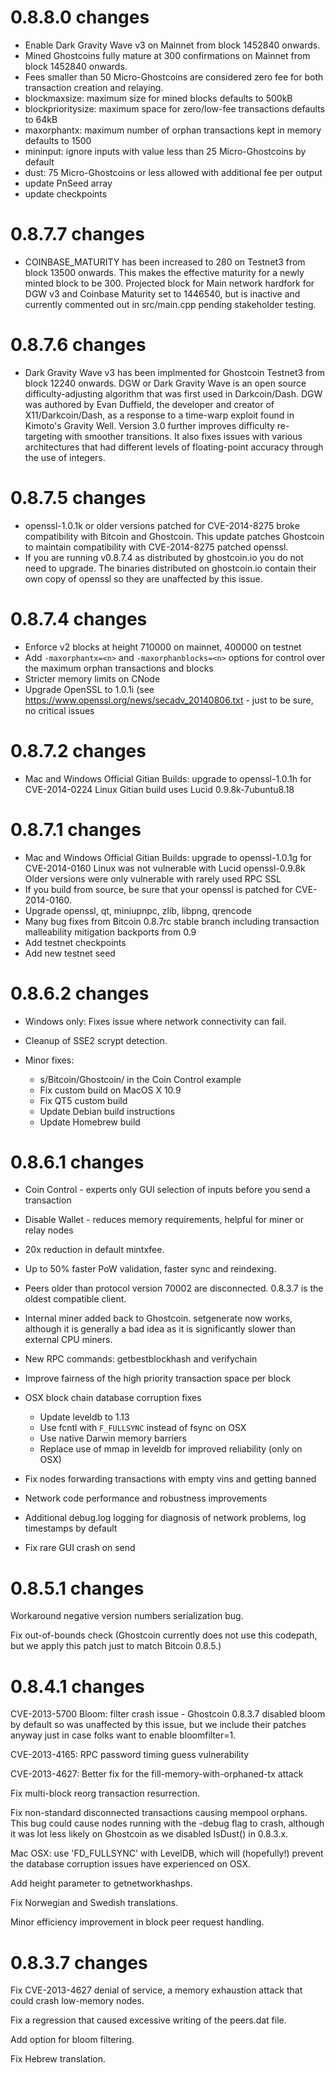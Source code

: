 0.8.8.0 changes
=============
- Enable Dark Gravity Wave v3 on Mainnet from block 1452840 onwards.
- Mined Ghostcoins fully mature at 300 confirmations on Mainnet from block 1452840 onwards.
- Fees smaller than 50 Micro-Ghostcoins are considered zero fee for both transaction creation and relaying.
- blockmaxsize: maximum size for mined blocks defaults to 500kB
- blockprioritysize: maximum space for zero/low-fee transactions defaults to 64kB
- maxorphantx: maximum number of orphan transactions kept in memory defaults to 1500
- mininput: ignore inputs with value less than 25 Micro-Ghostcoins by default
- dust: 75 Micro-Ghostcoins or less allowed with additional fee per output
- update PnSeed array
- update checkpoints

0.8.7.7 changes
=============
- COINBASE_MATURITY has been increased to 280 on Testnet3 from block 13500 onwards.
  This makes the effective maturity for a newly minted block to be 300.
  Projected block for Main network hardfork for DGW v3 and Coinbase Maturity set to 1446540,
  but is inactive and currently commented out in src/main.cpp pending stakeholder testing.

0.8.7.6 changes
=============
- Dark Gravity Wave v3 has been implmented for Ghostcoin Testnet3 from block 12240 onwards.
  DGW or Dark Gravity Wave is an open source difficulty-adjusting algorithm that was first used in Darkcoin/Dash.
  DGW was authored by Evan Duffield, the developer and creator of X11/Darkcoin/Dash, as a response to a time-warp
  exploit found in Kimoto's Gravity Well. Version 3.0 further improves difficulty re-targeting with smoother
  transitions. It also fixes issues with various architectures that had different levels of floating-point
  accuracy through the use of integers.

0.8.7.5 changes
=============
- openssl-1.0.1k or older versions patched for CVE-2014-8275 broke compatibility with Bitcoin and Ghostcoin.
  This update patches Ghostcoin to maintain compatibility with CVE-2014-8275 patched openssl.
- If you are running v0.8.7.4 as distributed by ghostcoin.io you do not need to upgrade.
  The binaries distributed on ghostcoin.io contain their own copy of openssl so they are unaffected by this issue.

0.8.7.4 changes
=============
- Enforce v2 blocks at height 710000 on mainnet, 400000 on testnet
- Add `-maxorphantx=<n>` and `-maxorphanblocks=<n>` options for control over the maximum orphan transactions and blocks
- Stricter memory limits on CNode
- Upgrade OpenSSL to 1.0.1i (see https://www.openssl.org/news/secadv_20140806.txt - just to be sure, no critical issues

0.8.7.2 changes
=============
- Mac and Windows Official Gitian Builds: upgrade to openssl-1.0.1h for CVE-2014-0224
                   Linux Gitian build uses Lucid 0.9.8k-7ubuntu8.18

0.8.7.1 changes
=============
- Mac and Windows Official Gitian Builds: upgrade to openssl-1.0.1g for CVE-2014-0160
                   Linux was not vulnerable with Lucid openssl-0.9.8k
                   Older versions were only vulnerable with rarely used RPC SSL
- If you build from source, be sure that your openssl is patched for CVE-2014-0160.
- Upgrade openssl, qt, miniupnpc, zlib, libpng, qrencode
- Many bug fixes from Bitcoin 0.8.7rc stable branch
    including transaction malleability mitigation backports from 0.9
- Add testnet checkpoints
- Add new testnet seed

0.8.6.2 changes
=============

- Windows only: Fixes issue where network connectivity can fail.

- Cleanup of SSE2 scrypt detection.

- Minor fixes:
  - s/Bitcoin/Ghostcoin/ in the Coin Control example
  - Fix custom build on MacOS X 10.9
  - Fix QT5 custom build
  - Update Debian build instructions
  - Update Homebrew build 

0.8.6.1 changes
=============

- Coin Control - experts only GUI selection of inputs before you send a transaction

- Disable Wallet - reduces memory requirements, helpful for miner or relay nodes

- 20x reduction in default mintxfee.

- Up to 50% faster PoW validation, faster sync and reindexing.

- Peers older than protocol version 70002 are disconnected.  0.8.3.7 is the oldest compatible client.

- Internal miner added back to Ghostcoin.  setgenerate now works, although it is generally a bad idea as it is significantly slower than external CPU miners.

- New RPC commands: getbestblockhash and verifychain

- Improve fairness of the high priority transaction space per block

- OSX block chain database corruption fixes
  - Update leveldb to 1.13
  - Use fcntl with `F_FULLSYNC` instead of fsync on OSX
  - Use native Darwin memory barriers
  - Replace use of mmap in leveldb for improved reliability (only on OSX)

- Fix nodes forwarding transactions with empty vins and getting banned

- Network code performance and robustness improvements

- Additional debug.log logging for diagnosis of network problems, log timestamps by default

- Fix rare GUI crash on send

0.8.5.1 changes
===============

Workaround negative version numbers serialization bug.

Fix out-of-bounds check (Ghostcoin currently does not use this codepath, but we apply this
patch just to match Bitcoin 0.8.5.)

0.8.4.1 changes
===============

CVE-2013-5700 Bloom: filter crash issue - Ghostcoin 0.8.3.7 disabled bloom by default so was 
unaffected by this issue, but we include their patches anyway just in case folks want to 
enable bloomfilter=1.

CVE-2013-4165: RPC password timing guess vulnerability

CVE-2013-4627: Better fix for the fill-memory-with-orphaned-tx attack

Fix multi-block reorg transaction resurrection.

Fix non-standard disconnected transactions causing mempool orphans.  This bug could cause 
nodes running with the -debug flag to crash, although it was lot less likely on Ghostcoin 
as we disabled IsDust() in 0.8.3.x.

Mac OSX: use 'FD_FULLSYNC' with LevelDB, which will (hopefully!) prevent the database 
corruption issues have experienced on OSX.

Add height parameter to getnetworkhashps.

Fix Norwegian and Swedish translations.

Minor efficiency improvement in block peer request handling.


0.8.3.7 changes
===============

Fix CVE-2013-4627 denial of service, a memory exhaustion attack that could crash low-memory nodes.

Fix a regression that caused excessive writing of the peers.dat file.

Add option for bloom filtering.

Fix Hebrew translation.
